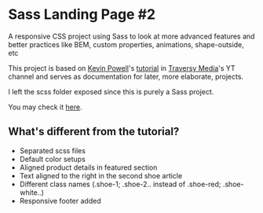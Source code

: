 # Sass Landing Page #2

A responsive CSS project using Sass to look at more advanced features and better practices like BEM, custom properties, animations, shape-outside, etc

This project is based on [Kevin Powell](https://github.com/kevin-powell)'s [tutorial](https://www.youtube.com/watch?v=X1dz0xRbSJc) in [Traversy Media](https://www.youtube.com/channel/UC29ju8bIPH5as8OGnQzwJyA)'s YT channel and serves as documentation for later, more elaborate, projects.

I left the scss folder exposed since this is purely a Sass project.

You may check it [here](https://shoe-landingpg-bb3d.hostman.site/).

## What's different from the tutorial?

* Separated scss files 
* Default color setups
* Aligned product details in featured section
* Text aligned to the right in the second shoe article
* Different class names (.shoe-1; .shoe-2.. instead of .shoe-red; .shoe-white..)
* Responsive footer added
